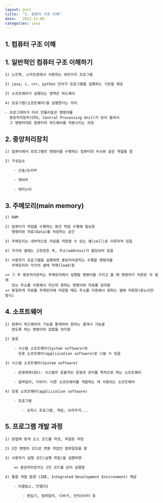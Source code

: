 ```yaml
---
layout: post
title:  "1. 컴퓨터 구조 이해"
date:   2022-11-06
categories: java
---
```

## 1. 컴퓨터 구조 이해


## 1. 일반적인 컴퓨터 구조 이해하기

    1) 노트북, 스마트폰에서 사용하는 여러가지 프로그램

    2) java, c, c++, python 언어가 프로그램을 실행하는 기반을 제공

    3) 소프트웨어가 실행되는 영역은 하드웨어

    4) 프로그램(소프트웨어)을 실행한다는 의미

    - 프로그래머가 미리 만들어놓은 명령어를
      중앙처리장치(CPU, Central Processing Unit)가 읽어 들여서
      그 명령어대로 컴퓨터의 하드웨어를 작동시키는 과정

## 2. 중앙처리장치

    1) 컴퓨터에서 프로그램의 명령어를 수행하는 컴퓨터의 두뇌와 같은 역할을 함

    2) 구성요소

        - 산술/논리부

        - 제어부

        - 레지스터

## 3. 주메모리(main memory)

    1) RAM

    2) 컴퓨터가 작업을 수행하는 동안 작업 수행에 필요한 
       명령어와 자료(Data)를 저장하는 공간

    3) 주메모리는 내부적으로 자료를 저장할 수 있는 셀(cell)로 이루어져 있음

    4) 각각의 셀에는 고유번호 즉, 주소(address)가 할당되어 있음

    5) 사용자가 프로그램을 실행하면 중앙처리장치는 수행할 명령어를 
       주메모리의 각각의 셀에 적재(load)함

    => 그 후 중앙처리장치는 주메모리에서 실행할 명령어를 가지고 올 때 명령어가 저장된 각 셀에
       있는 주소를 이용해서 자신의 원하는 명령어와 자료를 읽어옴 
    => 동일하게 자료를 주메모리에 저장할 때도 주소를 이용해서 원하는 셀에 저장함(폰노이만 방식)

## 4. 소프트웨어

    1) 컴퓨터 하드웨어의 기능을 통제하여 원하는 결과나 기능을 
       얻도록 하는 명령어의 집합을 의미함

    2) 종류

        - 시스템 소프트웨어(System software)와 
          응용 소프트웨어(appliication software)로 나눌 수 있음

    3) 시스템 소프트웨어(System software)

        - 운영체제(OS): 시스템의 효율적인 운영과 관리를 목적으로 하는 소프트웨어

        - 컴파일러, 디버거: 다른 소프트웨어를 개발하는 데 사용되는 소프트웨어

    4) 응용 소프트웨어(appliication software)

        - 프로그램

            - 오피스 프로그램, 게임, 브라우저...

## 5. 프로그램 개발 과정

    1) 문법에 맞게 소스 코드를 작성, 파일로 저장

    2) 2진 명령어 코드로 변환 작업인 컴파일링을 함

    3) 사용자가 실행 코드(실행 파일)을 실행하면 

        => 중앙처리장치는 2진 코드를 읽어 실행함

    4) 통합 개발 환경 (IDE, Integrated Development Environment) 제공

        - 이클립스, 인델리J

            - 편집기, 컴파일러, 디버거, 인터브리터 등